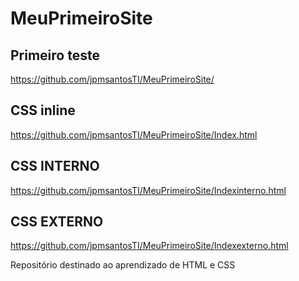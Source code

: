 # MeuPrimeiroSite

## Primeiro teste
https://github.com/jpmsantosTI/MeuPrimeiroSite/


## CSS inline
https://github.com/jpmsantosTI/MeuPrimeiroSite/Index.html

## CSS INTERNO
https://github.com/jpmsantosTI/MeuPrimeiroSite/Indexinterno.html

## CSS EXTERNO
https://github.com/jpmsantosTI/MeuPrimeiroSite/Indexexterno.html

Repositório destinado ao aprendizado de HTML e CSS

